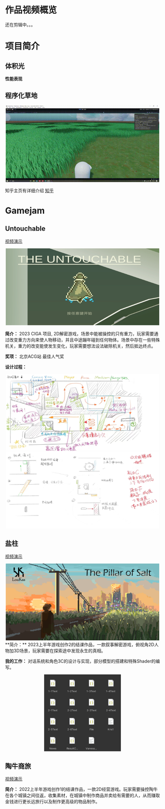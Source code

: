 # 作品视频概览

还在剪辑中。。。

# 项目简介

## 体积光


**性能表现** 

## 程序化草地

<div align=center>
<img src="Resources/ProceduralGrassDemo.gif" alt="suibian" width="500" height="250">
</div>

知乎主页有详细介绍
[知乎](https://zhuanlan.zhihu.com/p/678303909)

# Gamejam

## Untouchable
[视频演示](https://www.bilibili.com/video/BV1uW4y1f7oq/?spm_id_from=333.999.0.0&vd_source=31076ab99ae3727137c5c3925b3c8d2f)

<div align=center>
<img src="Resources/untouchable.png" alt="Untouchable" width="500" height="250">
</div>

**简介：** 2023 CIGA 项目, 2D解密游戏，场景中能被操控的只有重力，玩家需要通过改变重力方向来使人物移动，并且中途蹦年碰到任何物体。场景中存在一些特殊机关，重力的改变能使发生变化，玩家需要想法设法破除机关，然后抵达终点。

**奖项：** 北京ACG站 最佳人气奖

**设计过程：**
<div align=center>
<img src="Resources/design1.jpg" alt="Design" width="500" height="250">
<img src="Resources/design2.jpg" alt="Design" width="500" height="250">
</div>



## 盐柱

[视频演示](https://www.bilibili.com/video/BV1Do4y1M7qZ/)
<div align=center>
<img src="Resources/pillarofsalt.png" alt="The Pillar of Salt" width="500" height="250">
</div>
**简介：** 2023上半年游戏创作2的结课作品，一款叙事解密游戏，俯视角2D人物加3D场景，玩家需要在探索途中发现永生的真相。

**我的工作：** 对话系统和角色3C的设计与实现，部分模型的搭建和特殊Shader的编写。
<div align=center>
<img src="Resources/jsonfile.png" alt="Dialogue" width="250" height="250">
</div>

## 陶牛商旅
[视频演示](https://www.bilibili.com/video/BV1f34y1H7dU/?spm_id_from=333.999.0.0&vd_source=31076ab99ae3727137c5c3925b3c8d2f)

**简介：** 2022上半年游戏创作1的结课作品，一款2D经营游戏。玩家需要操控陶牛在各个城镇之间往返，收集素材，在城镇中制作商品并卖给有需要的人，从而赚取金钱进行更长远旅行以及制作更高级的物品制作。

